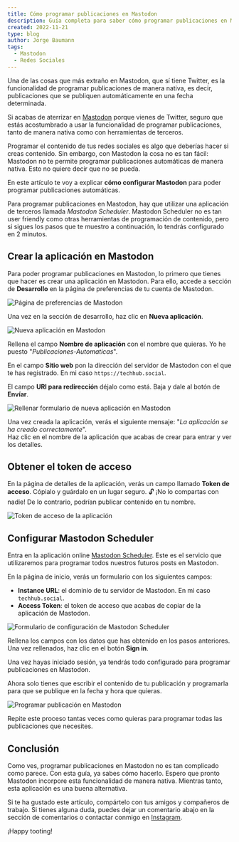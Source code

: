```yaml
---
title: Cómo programar publicaciones en Mastodon
description: Guía completa para saber cómo programar publicaciones en Mastodon que se publiquen automáticamente. Configúralo en 3 minutos.
created: 2022-11-21
type: blog
author: Jorge Baumann
tags:
  - Mastodon
  - Redes Sociales
---
```


Una de las cosas que más extraño en Mastodon, que sí tiene Twitter, es la funcionalidad de programar publicaciones de manera nativa, es decir, publicaciones que se publiquen automáticamente en una fecha determinada.

Si acabas de aterrizar en [Mastodon](https://techhub.social/@baumannzone) porque vienes de Twitter, seguro que estás acostumbrado a usar la funcionalidad de programar publicaciones, tanto de manera nativa como con herramientas de terceros.

Programar el contenido de tus redes sociales es algo que deberías hacer si creas contenido. Sin embargo, con Mastodon la cosa no es tan fácil: Mastodon no te permite programar publicaciones automáticas de manera nativa. Esto no quiere decir que no se pueda.

En este artículo te voy a explicar **cómo configurar Mastodon** para poder programar publicaciones automáticas.

Para programar publicaciones en Mastodon, hay que utilizar una aplicación de terceros llamada _Mastodon Scheduler_.
Mastodon Scheduler no es tan user friendly como otras herramientas de programación de contenido, pero si sigues los pasos que te muestro a continuación, lo tendrás configurado en 2 minutos. 

## Crear la aplicación en Mastodon

Para poder programar publicaciones en Mastodon, lo primero que tienes que hacer es crear una aplicación en Mastodon. Para ello, accede a sección de **Desarrollo** en la página de preferencias de tu cuenta de Mastodon.

![Página de preferencias de Mastodon](/blog/como-programar-publicaciones-en-mastodon/1.png)

Una vez en la sección de desarrollo, haz clic en **Nueva aplicación**.

![Nueva aplicación en Mastodon](/blog/como-programar-publicaciones-en-mastodon/2.png)

Rellena el campo **Nombre de aplicación** con el nombre que quieras. Yo he puesto "_Publicaciones-Automaticas_".

En el campo **Sitio web** pon la dirección del servidor de Mastodon con el que te has registrado. En mi caso `https://techhub.social`.  

El campo **URI para redirección** déjalo como está. Baja y dale al botón de **Envíar**.

![Rellenar formulario de nueva aplicación en Mastodon](/blog/como-programar-publicaciones-en-mastodon/3.png)

Una vez creada la aplicación, verás el siguiente mensaje: "_La aplicación se ha creado correctamente_".  
Haz clic en el nombre de la aplicación que acabas de crear para entrar y ver los detalles. 

## Obtener el token de acceso

En la página de detalles de la aplicación, verás un campo llamado **Token de acceso**. Cópialo y guárdalo en un lugar seguro. 🔓 ¡No lo compartas con nadie! De lo contrario, podrían publicar contenido en tu nombre.

![Token de acceso de la aplicación](/blog/como-programar-publicaciones-en-mastodon/4.png)

## Configurar Mastodon Scheduler

Entra en la aplicación online [Mastodon Scheduler](https://www.scheduler.mastodon.tools/). Este es el servicio que utilizaremos para programar todos nuestros futuros posts en Mastodon. 

En la página de inicio, verás un formulario con los siguientes campos:

- **Instance URL**: el dominio de tu servidor de Mastodon. En mi caso `techhub.social`.
- **Access Token**: el token de acceso que acabas de copiar de la aplicación de Mastodon.

![Formulario de configuración de Mastodon Scheduler](/blog/como-programar-publicaciones-en-mastodon/5.png)

Rellena los campos con los datos que has obtenido en los pasos anteriores. Una vez rellenados, haz clic en el botón **Sign in**.

Una vez hayas iniciado sesión, ya tendrás todo configurado para programar publicaciones en Mastodon.

Ahora solo tienes que escribir el contenido de tu publicación y programarla para que se publique en la fecha y hora que quieras.

![Programar publicación en Mastodon](/blog/como-programar-publicaciones-en-mastodon/6.png)

Repite este proceso tantas veces como quieras para programar todas las publicaciones que necesites.

## Conclusión

Como ves, programar publicaciones en Mastodon no es tan complicado como parece. Con esta guía, ya sabes cómo hacerlo. Espero que pronto Mastodon incorpore esta funcionalidad de manera nativa. Mientras tanto, esta aplicación es una buena alternativa.

Si te ha gustado este artículo, compártelo con tus amigos y compañeros de trabajo. Si tienes alguna duda, puedes dejar un comentario abajo en la sección de comentarios o contactar conmigo en [Instagram](https://instagram.com/baumannzone).

¡Happy tooting!
